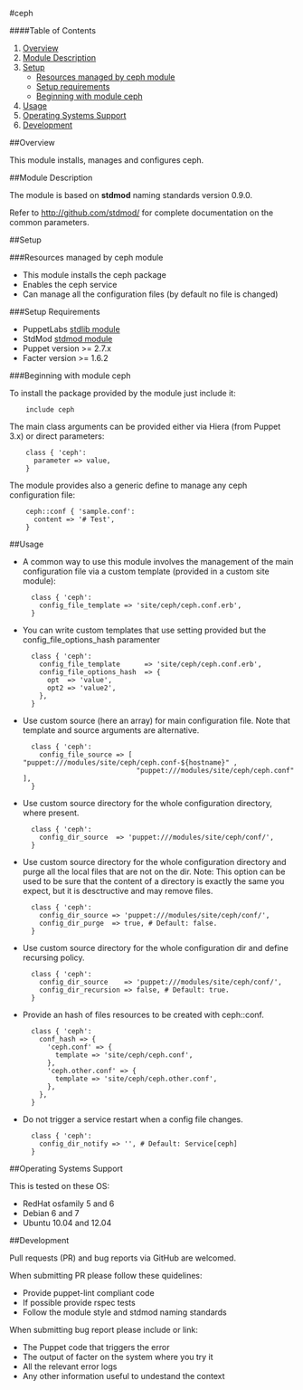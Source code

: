 #ceph

####Table of Contents

1. [Overview](#overview)
2. [Module Description](#module-description)
3. [Setup](#setup)
    * [Resources managed by ceph module](#resources-managed-by-ceph-module)
    * [Setup requirements](#setup-requirements)
    * [Beginning with module ceph](#beginning-with-module-ceph)
4. [Usage](#usage)
5. [Operating Systems Support](#operating-systems-support)
6. [Development](#development)

##Overview

This module installs, manages and configures ceph.

##Module Description

The module is based on **stdmod** naming standards version 0.9.0.

Refer to http://github.com/stdmod/ for complete documentation on the common parameters.


##Setup

###Resources managed by ceph module
* This module installs the ceph package
* Enables the ceph service
* Can manage all the configuration files (by default no file is changed)

###Setup Requirements
* PuppetLabs [stdlib module](https://github.com/puppetlabs/puppetlabs-stdlib)
* StdMod [stdmod module](https://github.com/stdmod/stdmod)
* Puppet version >= 2.7.x
* Facter version >= 1.6.2

###Beginning with module ceph

To install the package provided by the module just include it:

        include ceph

The main class arguments can be provided either via Hiera (from Puppet 3.x) or direct parameters:

        class { 'ceph':
          parameter => value,
        }

The module provides also a generic define to manage any ceph configuration file:

        ceph::conf { 'sample.conf':
          content => '# Test',
        }


##Usage

* A common way to use this module involves the management of the main configuration file via a custom template (provided in a custom site module):

        class { 'ceph':
          config_file_template => 'site/ceph/ceph.conf.erb',
        }

* You can write custom templates that use setting provided but the config_file_options_hash paramenter

        class { 'ceph':
          config_file_template      => 'site/ceph/ceph.conf.erb',
          config_file_options_hash  => {
            opt  => 'value',
            opt2 => 'value2',
          },
        }

* Use custom source (here an array) for main configuration file. Note that template and source arguments are alternative.

        class { 'ceph':
          config_file_source => [ "puppet:///modules/site/ceph/ceph.conf-${hostname}" ,
                                  "puppet:///modules/site/ceph/ceph.conf" ],
        }


* Use custom source directory for the whole configuration directory, where present.

        class { 'ceph':
          config_dir_source  => 'puppet:///modules/site/ceph/conf/',
        }

* Use custom source directory for the whole configuration directory and purge all the local files that are not on the dir.
  Note: This option can be used to be sure that the content of a directory is exactly the same you expect, but it is desctructive and may remove files.

        class { 'ceph':
          config_dir_source => 'puppet:///modules/site/ceph/conf/',
          config_dir_purge  => true, # Default: false.
        }

* Use custom source directory for the whole configuration dir and define recursing policy.

        class { 'ceph':
          config_dir_source    => 'puppet:///modules/site/ceph/conf/',
          config_dir_recursion => false, # Default: true.
        }

* Provide an hash of files resources to be created with ceph::conf.

        class { 'ceph':
          conf_hash => {
            'ceph.conf' => {
              template => 'site/ceph/ceph.conf',
            },
            'ceph.other.conf' => {
              template => 'site/ceph/ceph.other.conf',
            },
          },
        }

* Do not trigger a service restart when a config file changes.

        class { 'ceph':
          config_dir_notify => '', # Default: Service[ceph]
        }


##Operating Systems Support

This is tested on these OS:
- RedHat osfamily 5 and 6
- Debian 6 and 7
- Ubuntu 10.04 and 12.04


##Development

Pull requests (PR) and bug reports via GitHub are welcomed.

When submitting PR please follow these quidelines:
- Provide puppet-lint compliant code
- If possible provide rspec tests
- Follow the module style and stdmod naming standards

When submitting bug report please include or link:
- The Puppet code that triggers the error
- The output of facter on the system where you try it
- All the relevant error logs
- Any other information useful to undestand the context
